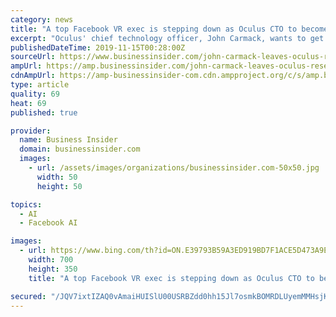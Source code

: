 ```yaml
---
category: news
title: "A top Facebook VR exec is stepping down as Oculus CTO to become a 'Victorian Gentleman Scientist' working on AI"
excerpt: "Oculus' chief technology officer, John Carmack, wants to get stuck into the most difficult problem in artificial-intelligence research."
publishedDateTime: 2019-11-15T00:28:00Z
sourceUrl: https://www.businessinsider.com/john-carmack-leaves-oculus-research-artificial-general-intelligence-2019-11
ampUrl: https://amp.businessinsider.com/john-carmack-leaves-oculus-research-artificial-general-intelligence-2019-11
cdnAmpUrl: https://amp-businessinsider-com.cdn.ampproject.org/c/s/amp.businessinsider.com/john-carmack-leaves-oculus-research-artificial-general-intelligence-2019-11
type: article
quality: 69
heat: 69
published: true

provider:
  name: Business Insider
  domain: businessinsider.com
  images:
    - url: /assets/images/organizations/businessinsider.com-50x50.jpg
      width: 50
      height: 50

topics:
  - AI
  - Facebook AI

images:
  - url: https://www.bing.com/th?id=ON.E39793B59A3ED919BD7F1ACE5D473A9E
    width: 700
    height: 350
    title: "A top Facebook VR exec is stepping down as Oculus CTO to become a 'Victorian Gentleman Scientist' working on AI"

secured: "/JQV7ixtIZAQ0vAmaiHUISlU00USRBZdd0hh15Jl7osmkBOMRDLUyemMMHsjKoIfroY3IvFpM5G2IGjEHgK86aEsPCHjhODMYM8gkoNZhNspe2AGFV1T4sbAyjQ/jTkGsyT9BR4yQeHrWsK7tGHLfGnEjmiC4u8t2XfTVQITGRpU3VTAfU4u4VaiBDTtdo60RnmOmlh0b9K81Zv/+PV6T85ZhG03YV/gjz+umGlYWFvT8cRYOEtYTFUxPuCV/H2vtcugawAdqETNmVl8wKd+gA==;15F/jE+rg/XIvmkjzt5NpQ=="
---
```


